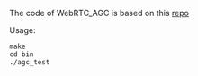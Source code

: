 The code of WebRTC_AGC is based on this [repo](https://github.com/cpuimage/WebRTC_AGC)  

Usage:  
```
make  
cd bin  
./agc_test  
```

